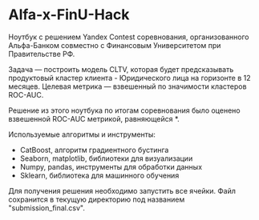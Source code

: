 # Alfa-x-FinU-Hack
Ноутбук с решением Yandex Contest соревнования, организованного Альфа-Банком совместно с Финансовым Университетом при Правительстве РФ.

Задача — построить модель CLTV, которая будет предсказывать продуктовый кластер клиента - Юридического лица на горизонте в 12 месяцев. Целевая метрика — взвешенный по значимости кластеров ROC-AUC.

Решение из этого ноутбука по итогам соревнования было оценено взвешенной ROC-AUC метрикой, равняющейся *.

Используемые алгоритмы и инструменты:

- CatBoost, алгоритм градиентного бустинга
- Seaborn, matplotlib, библиотеки для визуализации
- Numpy, pandas, инструменты для обработки данных
- Sklearn, библиотека для машинного обучения

Для получения решения необходимо запустить все ячейки. Файл сохранится в текущую директорию под названием "submission_final.csv".
